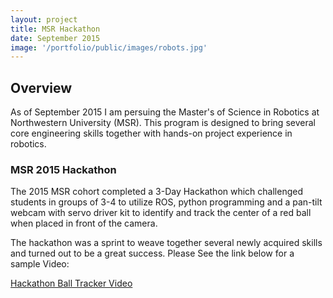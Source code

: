 ```yaml
---
layout: project
title: MSR Hackathon
date: September 2015
image: '/portfolio/public/images/robots.jpg'
---
```


## Overview
As of September 2015 I am persuing the Master's of Science in Robotics at Northwestern University (MSR). This program is designed to bring several core engineering skills together with hands-on project experience in robotics. 

### MSR 2015 Hackathon
The 2015 MSR cohort completed a 3-Day Hackathon which challenged students in groups of 3-4 to utilize ROS, python programming and a pan-tilt webcam with servo driver kit to identify and track the center of a red ball when placed in front of the camera.

The hackathon was a sprint to weave together several newly acquired skills and turned out to be a great success.
Please See the link below for a sample Video:

<a href="https://youtu.be/a8idpkoNmHg">Hackathon Ball Tracker Video</a>

    
